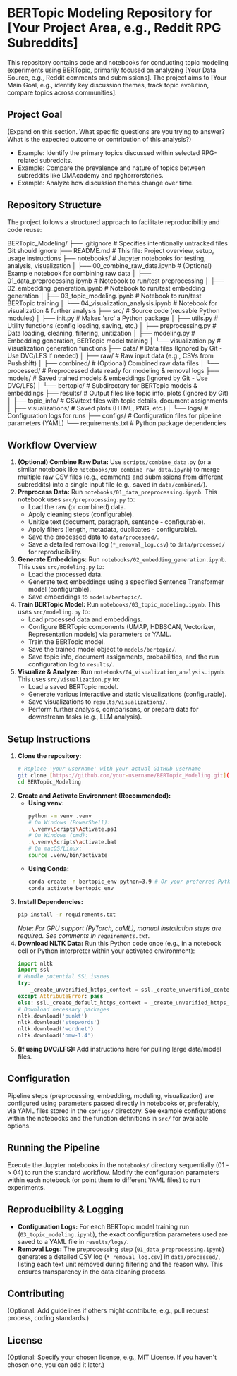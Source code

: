 # BERTopic Modeling Repository for [Your Project Area, e.g., Reddit RPG Subreddits]

This repository contains code and notebooks for conducting topic modeling experiments using BERTopic, primarily focused on analyzing [Your Data Source, e.g., Reddit comments and submissions]. The project aims to [Your Main Goal, e.g., identify key discussion themes, track topic evolution, compare topics across communities].

## Project Goal

(Expand on this section. What specific questions are you trying to answer? What is the expected outcome or contribution of this analysis?)
* Example: Identify the primary topics discussed within selected RPG-related subreddits.
* Example: Compare the prevalence and nature of topics between subreddits like DMAcademy and rpghorrorstories.
* Example: Analyze how discussion themes change over time.

## Repository Structure

The project follows a structured approach to facilitate reproducibility and code reuse:

BERTopic_Modeling/
├── .gitignore           # Specifies intentionally untracked files Git should ignore
├── README.md            # This file: Project overview, setup, usage instructions
├── notebooks/           # Jupyter notebooks for testing, analysis, visualization
│   ├── 00_combine_raw_data.ipynb # (Optional) Example notebook for combining raw data
│   ├── 01_data_preprocessing.ipynb # Notebook to run/test preprocessing
│   ├── 02_embedding_generation.ipynb # Notebook to run/test embedding generation
│   ├── 03_topic_modeling.ipynb     # Notebook to run/test BERTopic training
│   └── 04_visualization_analysis.ipynb # Notebook for visualization & further analysis
├── src/                 # Source code (reusable Python modules)
│   ├── init.py      # Makes 'src' a Python package
│   ├── utils.py         # Utility functions (config loading, saving, etc.)
│   ├── preprocessing.py # Data loading, cleaning, filtering, unitization
│   ├── modeling.py      # Embedding generation, BERTopic model training
│   └── visualization.py # Visualization generation functions
├── data/                # Data files (Ignored by Git - Use DVC/LFS if needed)
│   ├── raw/             # Raw input data (e.g., CSVs from Pushshift)
│   ├── combined/        # (Optional) Combined raw data files
│   └── processed/       # Preprocessed data ready for modeling & removal logs
├── models/              # Saved trained models & embeddings (Ignored by Git - Use DVC/LFS)
│   └── bertopic/        # Subdirectory for BERTopic models & embeddings
├── results/             # Output files like topic info, plots (Ignored by Git)
│   ├── topic_info/      # CSV/text files with topic details, document assignments
│   ├── visualizations/  # Saved plots (HTML, PNG, etc.)
│   └── logs/            # Configuration logs for runs
├── configs/             # Configuration files for pipeline parameters (YAML)
└── requirements.txt     # Python package dependencies
## Workflow Overview

1.  **(Optional) Combine Raw Data:** Use `scripts/combine_data.py` (or a similar notebook like `notebooks/00_combine_raw_data.ipynb`) to merge multiple raw CSV files (e.g., comments and submissions from different subreddits) into a single input file (e.g., saved in `data/combined/`).
2.  **Preprocess Data:** Run `notebooks/01_data_preprocessing.ipynb`. This notebook uses `src/preprocessing.py` to:
    * Load the raw (or combined) data.
    * Apply cleaning steps (configurable).
    * Unitize text (document, paragraph, sentence - configurable).
    * Apply filters (length, metadata, duplicates - configurable).
    * Save the processed data to `data/processed/`.
    * Save a detailed removal log (`*_removal_log.csv`) to `data/processed/` for reproducibility.
3.  **Generate Embeddings:** Run `notebooks/02_embedding_generation.ipynb`. This uses `src/modeling.py` to:
    * Load the processed data.
    * Generate text embeddings using a specified Sentence Transformer model (configurable).
    * Save embeddings to `models/bertopic/`.
4.  **Train BERTopic Model:** Run `notebooks/03_topic_modeling.ipynb`. This uses `src/modeling.py` to:
    * Load processed data and embeddings.
    * Configure BERTopic components (UMAP, HDBSCAN, Vectorizer, Representation models) via parameters or YAML.
    * Train the BERTopic model.
    * Save the trained model object to `models/bertopic/`.
    * Save topic info, document assignments, probabilities, and the run configuration log to `results/`.
5.  **Visualize & Analyze:** Run `notebooks/04_visualization_analysis.ipynb`. This uses `src/visualization.py` to:
    * Load a saved BERTopic model.
    * Generate various interactive and static visualizations (configurable).
    * Save visualizations to `results/visualizations/`.
    * Perform further analysis, comparisons, or prepare data for downstream tasks (e.g., LLM analysis).

## Setup Instructions

1.  **Clone the repository:**
    ```bash
    # Replace 'your-username' with your actual GitHub username
    git clone [https://github.com/your-username/BERTopic_Modeling.git](https://github.com/your-username/BERTopic_Modeling.git)
    cd BERTopic_Modeling
    ```
2.  **Create and Activate Environment (Recommended):**
    * **Using venv:**
      ```bash
      python -m venv .venv
      # On Windows (PowerShell):
      .\.venv\Scripts\Activate.ps1
      # On Windows (cmd):
      .\.venv\Scripts\activate.bat
      # On macOS/Linux:
      source .venv/bin/activate
      ```
    * **Using Conda:**
      ```bash
      conda create -n bertopic_env python=3.9 # Or your preferred Python version
      conda activate bertopic_env
      ```
3.  **Install Dependencies:**
    ```bash
    pip install -r requirements.txt
    ```
    *Note: For GPU support (PyTorch, cuML), manual installation steps are required. See comments in `requirements.txt`.*
4.  **Download NLTK Data:** Run this Python code once (e.g., in a notebook cell or Python interpreter within your activated environment):
    ```python
    import nltk
    import ssl
    # Handle potential SSL issues
    try:
        _create_unverified_https_context = ssl._create_unverified_context
    except AttributeError: pass
    else: ssl._create_default_https_context = _create_unverified_https_context
    # Download necessary packages
    nltk.download('punkt')
    nltk.download('stopwords')
    nltk.download('wordnet')
    nltk.download('omw-1.4')
    ```
5.  **(If using DVC/LFS):** Add instructions here for pulling large data/model files.

## Configuration

Pipeline steps (preprocessing, embedding, modeling, visualization) are configured using parameters passed directly in notebooks or, preferably, via YAML files stored in the `configs/` directory. See example configurations within the notebooks and the function definitions in `src/` for available options.

## Running the Pipeline

Execute the Jupyter notebooks in the `notebooks/` directory sequentially (01 -> 04) to run the standard workflow. Modify the configuration parameters within each notebook (or point them to different YAML files) to run experiments.

## Reproducibility & Logging

* **Configuration Logs:** For each BERTopic model training run (`03_topic_modeling.ipynb`), the exact configuration parameters used are saved to a YAML file in `results/logs/`.
* **Removal Logs:** The preprocessing step (`01_data_preprocessing.ipynb`) generates a detailed CSV log (`*_removal_log.csv`) in `data/processed/`, listing each text unit removed during filtering and the reason why. This ensures transparency in the data cleaning process.

## Contributing

(Optional: Add guidelines if others might contribute, e.g., pull request process, coding standards.)

## License

(Optional: Specify your chosen license, e.g., MIT License. If you haven't chosen one, you can add it later.)

